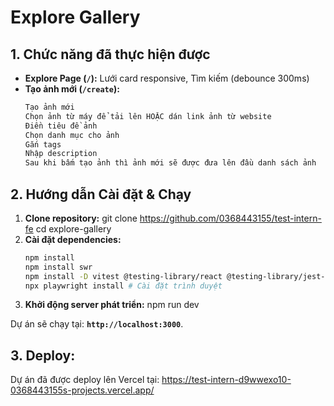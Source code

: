 # Explore Gallery

## 1. Chức năng đã thực hiện được

* **Explore Page (`/`):** Lưới card responsive, Tìm kiếm (debounce 300ms)
* **Tạo ảnh mới (`/create`):**  
    ```bash
    Tạo ảnh mới  
    Chọn ảnh từ máy để tải lên HOẶC dán link ảnh từ website
    Điền tiêu đề ảnh  
    Chọn danh mục cho ảnh
    Gắn tags
    Nhập description
    Sau khi bấm tạo ảnh thì ảnh mới sẽ được đưa lên đầu danh sách ảnh

## 2. Hướng dẫn Cài đặt & Chạy

1.  **Clone repository:**
    git clone https://github.com/0368443155/test-intern-fe
    cd explore-gallery
2.  **Cài đặt dependencies:**
    ```bash
    npm install  
    npm install swr  
    npm install -D vitest @testing-library/react @testing-library/jest-dom playwright  
    npx playwright install # Cài đặt trình duyệt  

3.  **Khởi động server phát triển:**
    npm run dev

Dự án sẽ chạy tại: **`http://localhost:3000`**.

## 3. Deploy:
Dự án đã được deploy lên Vercel tại: https://test-intern-d9wwexo10-0368443155s-projects.vercel.app/


